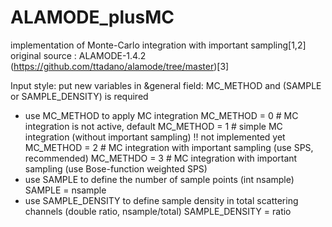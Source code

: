 # ALAMODE_plusMC
implementation of Monte-Carlo integration with important sampling[1,2]
original source : ALAMODE-1.4.2 (https://github.com/ttadano/alamode/tree/master)[3]

Input style:
put new variables in &general field: MC_METHOD and (SAMPLE or SAMPLE_DENSITY) is required
* use MC_METHOD to apply MC integration
  MC_METHOD = 0 # MC integration is not active, default
  MC_METHOD = 1 # simple MC integration (without important sampling) !! not implemented yet
  MC_METHOD = 2 # MC integration with important sampling (use SPS, recommended)
  MC_METHDO = 3 # MC integration with important sampling (use Bose-function weighted SPS)
* use SAMPLE to define the number of sample points (int nsample)
  SAMPLE = nsample
* use SAMPLE_DENSITY to define sample density in total scattering channels (double ratio, nsample/total)
  SAMPLE_DENSITY = ratio
